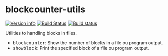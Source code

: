 # blockcounter-utils
[![Version info](https://img.shields.io/crates/v/blockcounter-utils.svg)](https://crates.io/crates/blockcounter-utils)
[![Build Status](https://travis-ci.org/kirch7/blockcounter-utils.svg?branch=master)](https://travis-ci.org/kirch7/blockcounter-utils)
[![Build status](https://ci.appveyor.com/api/projects/status/aa940b255wrc8y4e/branch/master?svg=true)](https://ci.appveyor.com/project/kirch7/blockcounter-utils/branch/master)

Utilities to handling blocks in files.

<ul>
  <li><tt>blockcounter</tt>: Show the number of blocks in a file ou program output.</li>
  <li><tt>showblock</tt>: Print the specified block of a file ou program output.</li>
</ul>
